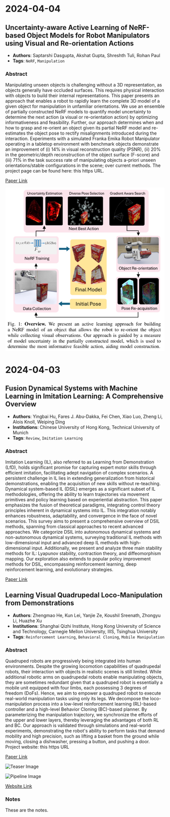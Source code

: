 # 2024-04-04

## Uncertainty-aware Active Learning of NeRF-based Object Models for Robot Manipulators using Visual and Re-orientation Actions

- **Authors**: Saptarshi Dasgupta, Akshat Gupta, Shreshth Tuli, Rohan Paul
- **Tags**: `NeRF`, `Manipulation`

### Abstract

Manipulating unseen objects is challenging without a 3D representation, as objects generally have occluded surfaces. This requires physical interaction with objects to build their internal representations. This paper presents an approach that enables a robot to rapidly learn the complete 3D model of a given object for manipulation in unfamiliar orientations. We use an ensemble of partially constructed NeRF models to quantify model uncertainty to determine the next action (a visual or re-orientation action) by optimizing informativeness and feasibility. Further, our approach determines when and how to grasp and re-orient an object given its partial NeRF model and re-estimates the object pose to rectify misalignments introduced during the interaction. Experiments with a simulated Franka Emika Robot Manipulator operating in a tabletop environment with benchmark objects demonstrate an improvement of (i) 14% in visual reconstruction quality (PSNR), (ii) 20% in the geometric/depth reconstruction of the object surface (F-score) and (iii) 71% in the task success rate of manipulating objects a-priori unseen orientations/stable configurations in the scene; over current methods. The project page can be found here: this https URL.

[Paper Link](https://arxiv.org/abs/2404.01812)

![Teaser Image](imgs/2024-04-04_00-49.png)

# 2024-04-03

## Fusion Dynamical Systems with Machine Learning in Imitation Learning: A Comprehensive Overview

- **Authors**: Yingbai Hu, Fares J. Abu-Dakka, Fei Chen, Xiao Luo, Zheng Li, Alois Knoll, Weiping Ding
- **Institutions**: Chinese University of Hong Kong, Technical University of Munich
- **Tags**: `Review`, `Imitation Learning`

### Abstract

Imitation Learning (IL), also referred to as Learning from Demonstration (LfD), holds significant promise for capturing expert motor skills through efficient imitation, facilitating adept navigation of complex scenarios. A persistent challenge in IL lies in extending generalization from historical demonstrations, enabling the acquisition of new skills without re-teaching. Dynamical system-based IL (DSIL) emerges as a significant subset of IL methodologies, offering the ability to learn trajectories via movement primitives and policy learning based on experiential abstraction. This paper emphasizes the fusion of theoretical paradigms, integrating control theory principles inherent in dynamical systems into IL. This integration notably enhances robustness, adaptability, and convergence in the face of novel scenarios. This survey aims to present a comprehensive overview of DSIL methods, spanning from classical approaches to recent advanced approaches. We categorize DSIL into autonomous dynamical systems and non-autonomous dynamical systems, surveying traditional IL methods with low-dimensional input and advanced deep IL methods with high-dimensional input. Additionally, we present and analyze three main stability methods for IL: Lyapunov stability, contraction theory, and diffeomorphism mapping. Our exploration also extends to popular policy improvement methods for DSIL, encompassing reinforcement learning, deep reinforcement learning, and evolutionary strategies.

[Paper Link](https://arxiv.org/abs/2403.19916)

## Learning Visual Quadrupedal Loco-Manipulation from Demonstrations

- **Authors**: Zhengmao He, Kun Lei, Yanjie Ze, Koushil Sreenath, Zhongyu Li, Huazhe Xu
- **Institutions**: Shanghai Qizhi Institute, Hong Kong University of Science and Technology, Carnegie Mellon University, IIIS, Tsinghua University
- **Tags**: `Reinforcement Learning`, `Behavioral Cloning`, `Mobile Manipulation`

### Abstract

Quadruped robots are progressively being integrated into human environments. Despite the growing locomotion capabilities of quadrupedal robots, their interaction with objects in realistic scenes is still limited. While additional robotic arms on quadrupedal robots enable manipulating objects, they are sometimes redundant given that a quadruped robot is essentially a mobile unit equipped with four limbs, each possessing 3 degrees of freedom (DoFs). Hence, we aim to empower a quadruped robot to execute real-world manipulation tasks using only its legs. We decompose the loco-manipulation process into a low-level reinforcement learning (RL)-based controller and a high-level Behavior Cloning (BC)-based planner. By parameterizing the manipulation trajectory, we synchronize the efforts of the upper and lower layers, thereby leveraging the advantages of both RL and BC. Our approach is validated through simulations and real-world experiments, demonstrating the robot's ability to perform tasks that demand mobility and high precision, such as lifting a basket from the ground while moving, closing a dishwasher, pressing a button, and pushing a door. Project website: this https URL

[Paper Link](https://arxiv.org/abs/2403.20328)

![Teaser Image](../imgs/2024-04-04_00-30.png)

![Pipeline Image](../imgs/2024-04-04_00-30_1.png)

[Website Link](https://zhengmaohe.github.io/leg-manip)

### Notes

These are the notes.
